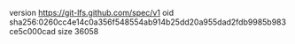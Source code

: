 version https://git-lfs.github.com/spec/v1
oid sha256:0260cc4e14c0a356f548554ab914b25dd20a955dad2fdb9985b983ce5c000cad
size 36058
